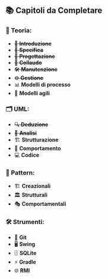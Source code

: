 ## 📚 Capitoli da Completare

### 📖 Teoria:
- ~~📘 **Introduzione**~~
- ~~📑 **Specifica**~~
- ~~📝 **Progettazione**~~
- ~~🔧 **Collaudo**~~
- ~~🛠️ **Manutenzione**~~
- ~~⚙️ **Gestione**~~
- 📊 **Modelli di processo**
- 🚀 **Modelli agili**

### 🗂️ UML:
- ~~🔍 **Deduzione**~~
- ~~🧩 **Analisi**~~
- 🏗️ **Strutturazione**
- 🔄 **Comportamento**
- 💻 **Codice**

### 🔑 Pattern:
- 🏗️ **Creazionali**
- 🏛️ **Strutturali**
- 🎭 **Comportamentali**

### 🛠️ Strumenti:
- 🌱 **Git**
- 🖥️ **Swing**
- 🗄️ **SQLite**
- ⚡ **Gradle**
- 🌐 **RMI**
